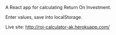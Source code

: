 A React app for calculating Return On Investment.

Enter values, save into localStorage. 

Live site: <http://roi-calculator-ak.herokuapp.com/>
